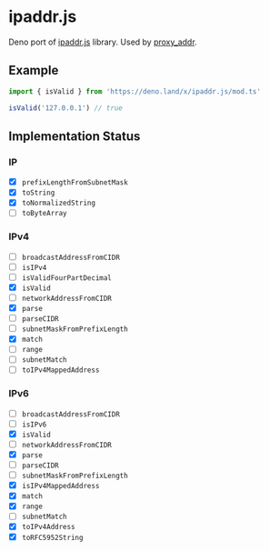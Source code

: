 # ipaddr.js

Deno port of [ipaddr.js](https://github.com/whitequark/ipaddr.js) library. Used by [proxy_addr](https://github.com/deno-libs/proxy_addr).

## Example

```ts
import { isValid } from 'https://deno.land/x/ipaddr.js/mod.ts'

isValid('127.0.0.1') // true
```

## Implementation Status

### IP

- [x] `prefixLengthFromSubnetMask`
- [x] `toString`
- [x] `toNormalizedString`
- [ ] `toByteArray`

### IPv4

- [ ] `broadcastAddressFromCIDR`
- [ ] `isIPv4`
- [ ] `isValidFourPartDecimal`
- [x] `isValid`
- [ ] `networkAddressFromCIDR`
- [x] `parse`
- [ ] `parseCIDR`
- [ ] `subnetMaskFromPrefixLength`
- [x] `match`
- [ ] `range`
- [ ] `subnetMatch`
- [ ] `toIPv4MappedAddress`

### IPv6

- [ ] `broadcastAddressFromCIDR`
- [ ] `isIPv6`
- [x] `isValid`
- [ ] `networkAddressFromCIDR`
- [x] `parse`
- [ ] `parseCIDR`
- [ ] `subnetMaskFromPrefixLength`
- [x] `isIPv4MappedAddress`
- [x] `match`
- [x] `range`
- [ ] `subnetMatch`
- [x] `toIPv4Address`
- [x] `toRFC5952String`